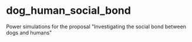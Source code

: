 # dog_human_social_bond
Power simulations for the proposal "Investigating the social bond between dogs and humans"
